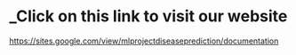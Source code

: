 # ___________________________Click on this link to visit our website__________________________
https://sites.google.com/view/mlprojectdiseaseprediction/documentation
